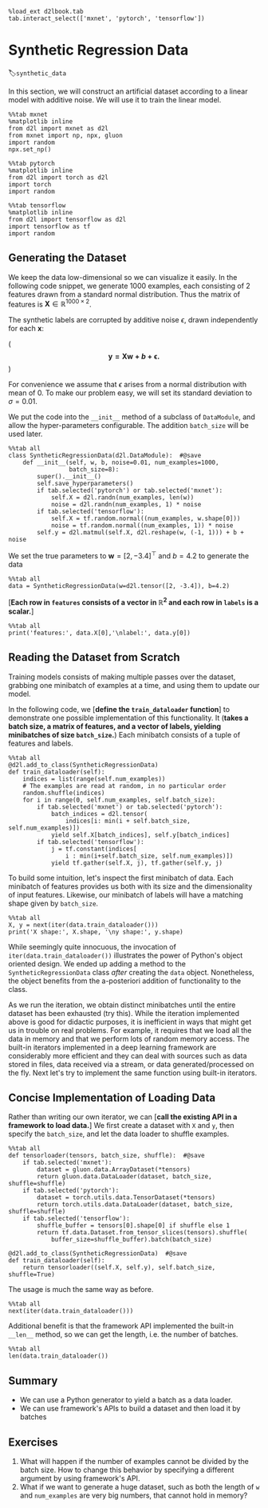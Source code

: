 ```{.python .input}
%load_ext d2lbook.tab
tab.interact_select(['mxnet', 'pytorch', 'tensorflow'])
```

# Synthetic Regression Data
:label:`synthetic_data`

In this section, we will construct an artificial dataset according to a linear model with additive noise. We will use it to train the linear model.

```{.python .input}
%%tab mxnet
%matplotlib inline
from d2l import mxnet as d2l
from mxnet import np, npx, gluon
import random
npx.set_np()
```

```{.python .input}
%%tab pytorch
%matplotlib inline
from d2l import torch as d2l
import torch
import random
```

```{.python .input}
%%tab tensorflow
%matplotlib inline
from d2l import tensorflow as d2l
import tensorflow as tf
import random
```

## Generating the Dataset

We keep the data low-dimensional so we can visualize it easily.
In the following code snippet, we generate
1000 examples, each consisting of 2 features
drawn from a standard normal distribution.
Thus the matrix of features is
$\mathbf{X}\in \mathbb{R}^{1000 \times 2}$.

The synthetic labels are corrupted by additive noise $\epsilon$, drawn independently for each $\mathbf{x}$:

(**$$\mathbf{y}= \mathbf{X} \mathbf{w} + b + \mathbf\epsilon.$$**)

For convenience we assume that $\epsilon$ arises from a normal distribution with mean of 0.
To make our problem easy, we will set its standard deviation to $\sigma = 0.01$.

We put the code into the `__init__` method of a subclass of `DataModule`, and allow the hyper-parameters configurable. The addition `batch_size` will be used later.

```{.python .input}
%%tab all
class SyntheticRegressionData(d2l.DataModule):  #@save
    def __init__(self, w, b, noise=0.01, num_examples=1000, 
                 batch_size=8):
        super().__init__()
        self.save_hyperparameters()        
        if tab.selected('pytorch') or tab.selected('mxnet'):                
            self.X = d2l.randn(num_examples, len(w))
            noise = d2l.randn(num_examples, 1) * noise
        if tab.selected('tensorflow'):
            self.X = tf.random.normal((num_examples, w.shape[0]))
            noise = tf.random.normal((num_examples, 1)) * noise            
        self.y = d2l.matmul(self.X, d2l.reshape(w, (-1, 1))) + b + noise
```

We set the true parameters to 
$\mathbf{w} = [2, -3.4]^\top$ and $b = 4.2$ to generate the data

```{.python .input}
%%tab all
data = SyntheticRegressionData(w=d2l.tensor([2, -3.4]), b=4.2)
```

[**Each row in `features` consists of a vector in $\mathbb{R}^2$ and each row in `labels` is a scalar.**]

```{.python .input}
%%tab all
print('features:', data.X[0],'\nlabel:', data.y[0])
```

## Reading the Dataset from Scratch

Training models consists of
making multiple passes over the dataset,
grabbing one minibatch of examples at a time,
and using them to update our model.

In the following code, we [**define the `train_dataloader` function**] 
to demonstrate one possible implementation of this functionality.
It (**takes a batch size, a matrix of features,
and a vector of labels, yielding minibatches of size `batch_size`.**)
Each minibatch consists of a tuple of features and labels.

```{.python .input}
%%tab all
@d2l.add_to_class(SyntheticRegressionData)
def train_dataloader(self):
    indices = list(range(self.num_examples))
    # The examples are read at random, in no particular order
    random.shuffle(indices)
    for i in range(0, self.num_examples, self.batch_size):
        if tab.selected('mxnet') or tab.selected('pytorch'):
            batch_indices = d2l.tensor(
                indices[i: min(i + self.batch_size, self.num_examples)])
            yield self.X[batch_indices], self.y[batch_indices]
        if tab.selected('tensorflow'):
            j = tf.constant(indices[
                i : min(i+self.batch_size, self.num_examples)])
            yield tf.gather(self.X, j), tf.gather(self.y, j)            
```

To build some intuition, let's inspect the first minibatch of
data. Each minibatch of features provides us both with its size and the dimensionality of input features.
Likewise, our minibatch of labels will have a matching shape given by `batch_size`.

```{.python .input}
%%tab all
X, y = next(iter(data.train_dataloader()))
print('X shape:', X.shape, '\ny shape:', y.shape)
```

While seemingly quite innocuous, the invocation of `iter(data.train_dataloader())`
illustrates the power of Python's object oriented design. We ended up adding
a method to the `SyntheticRegressionData` class *after* creating the `data`
object. Nonetheless, the object benefits from the a-posteriori addition of
functionality to the class.

As we run the iteration, we obtain distinct minibatches
until the entire dataset has been exhausted (try this).
While the iteration implemented above is good for didactic purposes,
it is inefficient in ways that might get us in trouble on real problems.
For example, it requires that we load all the data in memory
and that we perform lots of random memory access.
The built-in iterators implemented in a deep learning framework
are considerably more efficient and they can deal
with sources such as data stored in files, data received via a stream, or data
generated/processed on the fly. Next let's try to implement the same function using built-in iterators.

## Concise Implementation of Loading Data

Rather than writing our own iterator,
we can [**call the existing API in a framework to load data.**] We first create a dataset with `X` and `y`, then specify the `batch_size`, and let the data loader to shuffle examples.

```{.python .input}
%%tab all
def tensorloader(tensors, batch_size, shuffle):  #@save
    if tab.selected('mxnet'):
        dataset = gluon.data.ArrayDataset(*tensors)
        return gluon.data.DataLoader(dataset, batch_size, shuffle=shuffle)        
    if tab.selected('pytorch'):
        dataset = torch.utils.data.TensorDataset(*tensors)
        return torch.utils.data.DataLoader(dataset, batch_size, shuffle=shuffle)
    if tab.selected('tensorflow'):
        shuffle_buffer = tensors[0].shape[0] if shuffle else 1
        return tf.data.Dataset.from_tensor_slices(tensors).shuffle(
            buffer_size=shuffle_buffer).batch(batch_size)        

@d2l.add_to_class(SyntheticRegressionData)  #@save
def train_dataloader(self):
    return tensorloader((self.X, self.y), self.batch_size, shuffle=True)
```

The usage is much the same way as before.

```{.python .input  n=4}
%%tab all
next(iter(data.train_dataloader()))
```

Additional benefit is that the framework API implemented the built-in `__len__` method, so we can get the length, i.e. the number of batches.

```{.python .input}
%%tab all
len(data.train_dataloader())
```

## Summary

- We can use a Python generator to yield a batch as a data loader.
- We can use framework's APIs to build a dataset and then load it by batches

## Exercises

1. What will happen if the number of examples cannot be divided by the batch size. How to change this behavior by specifying a different argument by using framework's API.
2. What if we want to generate a huge dataset, such as both the length of `w` and `num_examples` are very big numbers, that cannot hold in memory?
